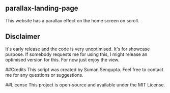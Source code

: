 ## parallax-landing-page
This website has a parallax effect on the home screen on scroll.

## Disclaimer
It's early release and the code is very unoptimised. It's for showcase purpose. If somebody requests me for using this, I might release an optimised version for this.
For now just enjoy the view.

##Credits
This script was created by Suman Sengupta. Feel free to contact me for any questions or suggestions.

##License
This project is open-source and available under the MIT License.

